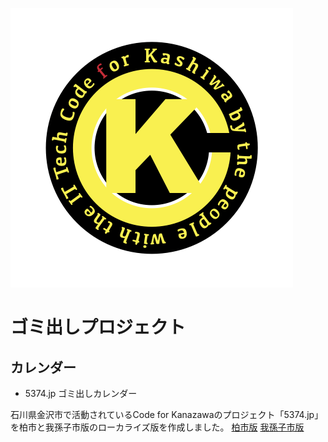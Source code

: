 ![C4K_Logo](img/cfk-logo.png)
# ゴミ出しプロジェクト

## カレンダー
 - 5374.jp ゴミ出しカレンダー
 
  石川県金沢市で活動されているCode for Kanazawaのプロジェクト「5374.jp」を柏市と我孫子市版のローカライズ版を作成しました。
  <a href="https://code4ka.github.io/5374.ksw/">柏市版</a>
  <a href="https://code4ka.github.io/5374/">我孫子市版</a>